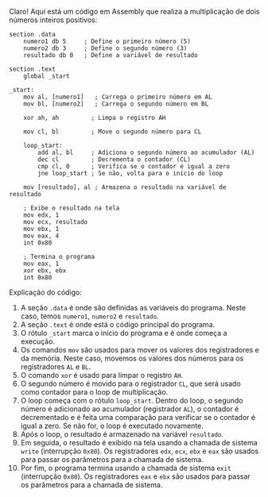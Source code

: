Claro! Aqui está um código em Assembly que realiza a multiplicação de dois números inteiros positivos:

```
section .data
    numero1 db 5     ; Define o primeiro número (5)
    numero2 db 3     ; Define o segundo número (3)
    resultado db 0   ; Define a variável de resultado

section .text
    global _start

_start:
    mov al, [numero1]   ; Carrega o primeiro número em AL
    mov bl, [numero2]   ; Carrega o segundo número em BL
    
    xor ah, ah         ; Limpa o registro AH
    
    mov cl, bl         ; Move o segundo número para CL
    
    loop_start:
        add al, bl     ; Adiciona o segundo número ao acumulador (AL)
        dec cl         ; Decrementa o contador (CL)
        cmp cl, 0      ; Verifica se o contador é igual a zero
        jne loop_start ; Se não, volta para o início do loop
    
    mov [resultado], al ; Armazena o resultado na variável de resultado
    
    ; Exibe o resultado na tela
    mov edx, 1
    mov ecx, resultado
    mov ebx, 1
    mov eax, 4
    int 0x80
    
    ; Termina o programa
    mov eax, 1
    xor ebx, ebx
    int 0x80
```

Explicação do código:

1. A seção `.data` é onde são definidas as variáveis do programa. Neste caso, temos `numero1`, `numero2` e `resultado`.
2. A seção `.text` é onde está o código principal do programa.
3. O rótulo `_start` marca o início do programa e é onde começa a execução.
4. Os comandos `mov` são usados para mover os valores dos registradores e da memória. Neste caso, movemos os valores dos números para os registradores `AL` e `BL`.
5. O comando `xor` é usado para limpar o registro `AH`.
6. O segundo número é movido para o registrador `CL`, que será usado como contador para o loop de multiplicação.
7. O loop começa com o rótulo `loop_start`. Dentro do loop, o segundo número é adicionado ao acumulador (registrador `AL`), o contador é decrementado e é feita uma comparação para verificar se o contador é igual a zero. Se não for, o loop é executado novamente.
8. Após o loop, o resultado é armazenado na variável `resultado`.
9. Em seguida, o resultado é exibido na tela usando a chamada de sistema `write` (interrupção `0x80`). Os registradores `edx`, `ecx`, `ebx` e `eax` são usados para passar os parâmetros para a chamada de sistema.
10. Por fim, o programa termina usando a chamada de sistema `exit` (interrupção `0x80`). Os registradores `eax` e `ebx` são usados para passar os parâmetros para a chamada de sistema.